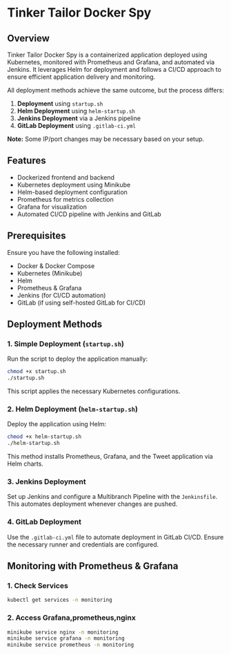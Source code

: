 # Tinker Tailor Docker Spy

## Overview
Tinker Tailor Docker Spy is a containerized application deployed using Kubernetes, monitored with Prometheus and Grafana, and automated via Jenkins. 
It leverages Helm for deployment and follows a CI/CD approach to ensure efficient application delivery and monitoring.

All deployment methods achieve the same outcome, but the process differs:
1. **Deployment** using `startup.sh`
2. **Helm Deployment** using `helm-startup.sh`
3. **Jenkins Deployment** via a Jenkins pipeline
4. **GitLab Deployment** using `.gitlab-ci.yml`

**Note:** Some IP/port changes may be necessary based on your setup.

## Features
- Dockerized frontend and backend
- Kubernetes deployment using Minikube
- Helm-based deployment configuration
- Prometheus for metrics collection
- Grafana for visualization
- Automated CI/CD pipeline with Jenkins and GitLab

## Prerequisites
Ensure you have the following installed:
- Docker & Docker Compose
- Kubernetes (Minikube)
- Helm
- Prometheus & Grafana
- Jenkins (for CI/CD automation)
- GitLab (if using self-hosted GitLab for CI/CD)

## Deployment Methods
### 1. Simple Deployment (`startup.sh`)
Run the script to deploy the application manually:
```sh
chmod +x startup.sh
./startup.sh
```
This script applies the necessary Kubernetes configurations.

### 2. Helm Deployment (`helm-startup.sh`)
Deploy the application using Helm:
```sh
chmod +x helm-startup.sh
./helm-startup.sh
```
This method installs Prometheus, Grafana, and the Tweet application via Helm charts.

### 3. Jenkins Deployment
Set up Jenkins and configure a Multibranch Pipeline with the `Jenkinsfile`. This automates deployment whenever changes are pushed.

### 4. GitLab Deployment
Use the `.gitlab-ci.yml` file to automate deployment in GitLab CI/CD. Ensure the necessary runner and credentials are configured.

## Monitoring with Prometheus & Grafana
### 1. Check Services
```sh
kubectl get services -n monitoring
```

### 2. Access Grafana,prometheus,nginx
```sh
minikube service nginx -n monitoring
minikube service grafana -n monitoring
minikube service prometheus -n monitoring
```

